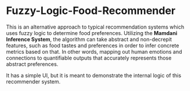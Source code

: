 # Fuzzy-Logic-Food-Recommender

This is an alternative approach to typical recommendation systems which uses fuzzy logic to determine food preferences. Utilizing the **Mamdani Inference System**, the algorithm can take abstract and non-decrepit features, such as food tastes and preferences in order to infer concrete metrics based on that. In other words, mapping out human emotions and connections to quantifiable outputs that accurately represents those abstract preferences.

It has a simple UI, but it is meant to demonstrate the internal logic of this recommender system.

